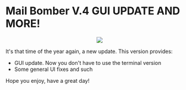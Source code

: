 # Mail Bomber V.4 GUI UPDATE AND MORE!

<p align='center'>
  <img src='https://github.com/FlatEarthGary/RELEASES/blob/master/MailBomber_V4/showoff.png'>
</p>

It's that time of the year again, a new update.
This version provides:

 - GUI update. Now you don't have to use the terminal version
 - Some general UI fixes and such

Hope you enjoy, have a great day!
